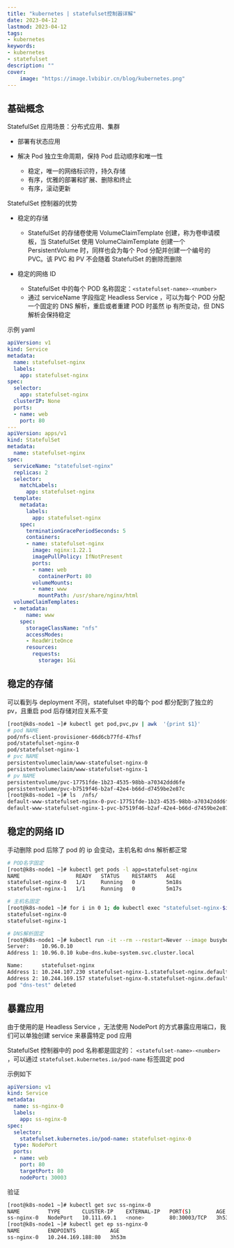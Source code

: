 ```yaml
---
title: "kubernetes | statefulset控制器详解" 
date: 2023-04-12
lastmod: 2023-04-12
tags: 
- kubernetes
keywords:
- kubernetes
- statefulset
description: ""
cover:
    image: "https://image.lvbibir.cn/blog/kubernetes.png"
---
```


## 基础概念

StatefulSet 应用场景：分布式应用、集群

- 部署有状态应用

- 解决 Pod 独立生命周期，保持 Pod 启动顺序和唯一性

  - 稳定，唯一的网络标识符，持久存储
  - 有序，优雅的部署和扩展、删除和终止
  - 有序，滚动更新

StatefulSet 控制器的优势

- 稳定的存储
  - StatefulSet 的存储卷使用 VolumeClaimTemplate 创建，称为卷申请模板，当 StatefulSet 使用 VolumeClaimTemplate 创建一个 PersistentVolume 时，同样也会为每个 Pod 分配并创建一个编号的 PVC。该 PVC 和 PV 不会随着 StatefulSet 的删除而删除

- 稳定的网络 ID
  - StatefulSet 中的每个 POD 名称固定：`<statefulset-name>-<number>`
  - 通过 serviceName 字段指定 Headless Service ，可以为每个 POD 分配一个固定的 DNS 解析，重启或者重建 POD 时虽然 ip 有所变动，但 DNS 解析会保持稳定

示例 yaml

```yaml
apiVersion: v1
kind: Service
metadata:
  name: statefulset-nginx
  labels:
    app: statefulset-nginx
spec:
  selector:
    app: statefulset-nginx
  clusterIP: None
  ports:
  - name: web
    port: 80
---
apiVersion: apps/v1
kind: StatefulSet
metadata:
  name: statefulset-nginx
spec:
  serviceName: "statefulset-nginx"
  replicas: 2
  selector:
    matchLabels:
      app: statefulset-nginx
  template:
    metadata:
      labels:
        app: statefulset-nginx
    spec:
      terminationGracePeriodSeconds: 5
      containers:
      - name: statefulset-nginx
        image: nginx:1.22.1
        imagePullPolicy: IfNotPresent
        ports:
        - name: web
          containerPort: 80
        volumeMounts:
        - name: www
          mountPath: /usr/share/nginx/html
  volumeClaimTemplates:
  - metadata:
      name: www
    spec:
      storageClassName: "nfs"
      accessModes:
      - ReadWriteOnce
      resources:
        requests:
          storage: 1Gi
```

## 稳定的存储

可以看到与 deployment 不同，statefulset 中的每个 pod 都分配到了独立的 pv，且重启 pod 后存储对应关系不变

```bash
[root@k8s-node1 ~]# kubectl get pod,pvc,pv | awk  '{print $1}'
# pod NAME
pod/nfs-client-provisioner-66d6cb77fd-47hsf
pod/statefulset-nginx-0
pod/statefulset-nginx-1
# pvc NAME
persistentvolumeclaim/www-statefulset-nginx-0
persistentvolumeclaim/www-statefulset-nginx-1
# pv NAME
persistentvolume/pvc-17751fde-1b23-4535-98bb-a70342ddd6fe
persistentvolume/pvc-b7519f46-b2af-42e4-b66d-d7459be2e87c
[root@k8s-node1 ~]# ls  /nfs/
default-www-statefulset-nginx-0-pvc-17751fde-1b23-4535-98bb-a70342ddd6fe 
default-www-statefulset-nginx-1-pvc-b7519f46-b2af-42e4-b66d-d7459be2e87c
```

## 稳定的网络 ID

手动删除 pod 后除了 pod 的 ip 会变动，主机名和 dns 解析都正常

```bash
# POD名字固定
[root@k8s-node1 ~]# kubectl get pods -l app=statefulset-nginx
NAME                  READY   STATUS    RESTARTS   AGE
statefulset-nginx-0   1/1     Running   0          5m18s
statefulset-nginx-1   1/1     Running   0          5m17s

# 主机名固定
[root@k8s-node1 ~]# for i in 0 1; do kubectl exec "statefulset-nginx-$i" -- hostname; done
statefulset-nginx-0
statefulset-nginx-1

# DNS解析固定
[root@k8s-node1 ~]# kubectl run -it --rm --restart=Never --image busybox:1.28 dns-test -- nslookup statefulset-nginx
Server:    10.96.0.10
Address 1: 10.96.0.10 kube-dns.kube-system.svc.cluster.local

Name:      statefulset-nginx
Address 1: 10.244.107.230 statefulset-nginx-1.statefulset-nginx.default.svc.cluster.local
Address 2: 10.244.169.157 statefulset-nginx-0.statefulset-nginx.default.svc.cluster.local
pod "dns-test" deleted
```

## 暴露应用

由于使用的是 Headless Service ，无法使用 NodePort 的方式暴露应用端口，我们可以单独创建 service 来暴露特定 pod 应用

StatefulSet 控制器中的 pod 名称都是固定的： `<statefulset-name>-<number>` ，可以通过 `statefulset.kubernetes.io/pod-name` 标签固定 pod

示例如下

```yaml
apiVersion: v1
kind: Service
metadata:
  name: ss-nginx-0
  labels:
    app: ss-nginx-0
spec:
  selector:
    statefulset.kubernetes.io/pod-name: statefulset-nginx-0
  type: NodePort
  ports:
  - name: web
    port: 80
    targetPort: 80
    nodePort: 30003
```

验证

```bash
[root@k8s-node1 ~]# kubectl get svc ss-nginx-0
NAME         TYPE       CLUSTER-IP    EXTERNAL-IP   PORT(S)        AGE
ss-nginx-0   NodePort   10.111.69.1   <none>        80:30003/TCP   3h53m
[root@k8s-node1 ~]# kubectl get ep ss-nginx-0
NAME         ENDPOINTS           AGE
ss-nginx-0   10.244.169.188:80   3h53m
```
